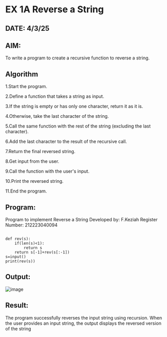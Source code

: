 # EX 1A Reverse a String
## DATE: 4/3/25
## AIM:
To write a program to create a recursive function to reverse a string.

## Algorithm
1.Start the program.

2.Define a function that takes a string as input.

3.If the string is empty or has only one character, return it as it is.

4.Otherwise, take the last character of the string.

5.Call the same function with the rest of the string (excluding the last character).

6.Add the last character to the result of the recursive call.

7.Return the final reversed string.

8.Get input from the user.

9.Call the function with the user's input.

10.Print the reversed string.

11.End the program. 

## Program:


Program to implement Reverse a String
Developed by: F.Keziah
Register Number:  212223040094


```

def rev(s):
    if(len(s)<1):
        return s
    return s[-1]+rev(s[:-1])
s=input()
print(rev(s))

```
## Output:
![image](https://github.com/user-attachments/assets/6c1d5052-0179-46b2-b869-30d9854a3b30)



## Result:
The program successfully reverses the input string using recursion. When the user provides an input string, the output displays the reversed version of the string

